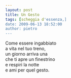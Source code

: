 ```yaml
---
layout: post
title: Un Gesto
tags: [scheggia d'essenza,]
date: 2009-06-13 18:52:00
author: pietro
---
```

Come essere ingabbiato<br/>a vita nel tuo treno,<br/>un giorno arriva una<br/>che ti apre un finestrino<br/>e respiri la notte<br/>e ami per quel gesto.

